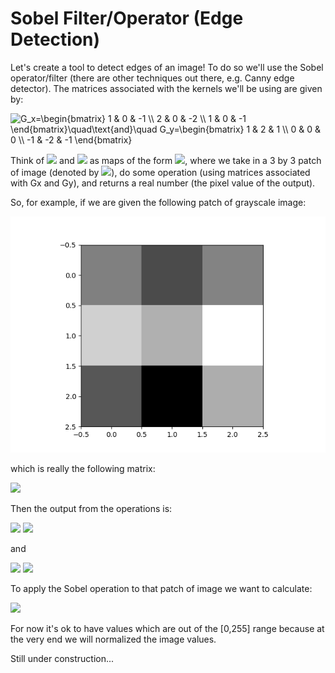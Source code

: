 # Sobel Filter/Operator (Edge Detection)

Let's create a tool to detect edges of an image! To do so we'll use the Sobel operator/filter (there are other techniques out there, e.g. Canny edge detector). The matrices associated with the kernels we'll be using are given by:

<img src="https://latex.codecogs.com/gif.latex?G_x=\begin{bmatrix}&space;1&space;&&space;0&space;&&space;-1&space;\\&space;2&space;&&space;0&space;&&space;-2&space;\\&space;1&space;&&space;0&space;&&space;-1&space;\end{bmatrix}\quad\text{and}\quad&space;G_y=\begin{bmatrix}&space;1&space;&&space;2&space;&&space;1&space;\\&space;0&space;&&space;0&space;&&space;0&space;\\&space;-1&space;&&space;-2&space;&&space;-1&space;\end{bmatrix}" title="G_x=\begin{bmatrix} 1 & 0 & -1 \\ 2 & 0 & -2 \\ 1 & 0 & -1 \end{bmatrix}\quad\text{and}\quad G_y=\begin{bmatrix} 1 & 2 & 1 \\ 0 & 0 & 0 \\ -1 & -2 & -1 \end{bmatrix}" />

Think of <img src="https://latex.codecogs.com/gif.latex?G_x" /> and <img src="https://latex.codecogs.com/gif.latex?G_y" /> as maps of the form <img src="https://latex.codecogs.com/gif.latex?\mathbb{R}^{3\,\times,3}\rightarrow\mathbb{R}" />, where we take in a 3 by 3 patch of image (denoted by <img src="https://latex.codecogs.com/gif.latex?$$A\in\mathbb{R}^{3\,\times\,3$$" />), do some operation (using matrices associated with Gx and Gy), and returns a real number (the pixel value of the output).

So, for example, if we are given the following patch of grayscale image:

![alt-text](Images/grayscale_patch.PNG "Example of a grayscale patch")

which is really the following matrix:

<img src="https://latex.codecogs.com/gif.latex?A=\begin{bmatrix}&space;119&space;&&space;80&space;&&space;122&space;\\&space;177&space;&&space;154&space;&&space;212&space;\\&space;89&space;&&space;25&space;&&space;152&space;\end{bmatrix}" />

Then the output from the operations is:

<img src="https://latex.codecogs.com/gif.latex?G_x(A)=1\cdot&space;119+0\cdot&space;80-1\cdot&space;122+2\cdot&space;177+0\cdot&space;154-2\cdot&space;212+1\cdot&space;89+0\cdot&space;25-1\cdot&space;12" />
<img src="https://latex.codecogs.com/gif.latex?\therefore&space;G_x(A)=-136" />


and

<img src="https://latex.codecogs.com/gif.latex?G_x(A)=1\cdot&space;119+2\cdot&space;80+1\cdot&space;122+0\cdot&space;177+0\cdot&space;154+0\cdot&space;212-1\cdot&space;89-2\cdot&space;25-1\cdot&space;12" />
<img src="https://latex.codecogs.com/gif.latex?\therefore&space;G_y(A)=110" />

To apply the Sobel operation to that patch of image we want to calculate:

<img src="https://latex.codecogs.com/gif.latex?\sqrt{\big[G_x(A)\big]^2+\big[G_y(A)\big]^2}\quad\text{which&space;in&space;the&space;case&space;of&space;this&space;example&space;is&space;equal&space;to&space;}\,174.917" />

For now it's ok to have values which are out of the [0,255] range because at the very end we will normalized the image values.


Still under construction...
